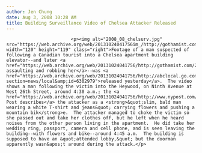 ```yaml
---
author: Jen Chung
date: Aug 3, 2008 10:28 AM
title: Building Surveillance Video of Chelsea Attacker Released
---
```



                            
                            
                            
                            <p><img alt="2008_08_chelsurv.jpg" src="https://web.archive.org/web/20131024041756im_/http://gothamist.com/attachments/jen/2008_08_chelsurv.jpg" width="120" height="119" class="right">Footage of a man suspected of following a Canadian tourist into a Chelsea apartment building elevator--and later <a href="https://web.archive.org/web/20131024041756/http://gothamist.com/2008/08/02/woman_attacked_robbed_sexually_assa.php">sexually assaulting and robbing her</a>--was <a href="https://web.archive.org/web/20131024041756/http://abclocal.go.com/wabc/story?section=news/local&amp;id=6302979">released yesterday</a>.  The video shows a man following the victim into the Heywood, on Ninth Avenue at West 26th Street, around 4:30 a.m.; the <a href="https://web.archive.org/web/20131024041756/http://www.nypost.com/seven/08032008/news/regionalnews/sex_fiend_caught_on_bldg__video_122813.htm">NY Post describes</a> the attacker as a <strong>&quot;slim, bald man wearing a white T-shirt and jeans&quot; carrying flowers and pushing a mountain bik</strong>e.  The attacker managed to choke the victim so she passed out and take her clothes off, but he left when he heard noises from the other person living in the apartment.  He did take her wedding ring, passport, camera and cell phone, and is seen leaving the building--with flowers and bike--around 4:45 a.m.  The building is supposed to have an &quot;attended lobby,&quot; but the doorman apparently wasn&apos;t around during the attack.</p>
                            
                            
                            